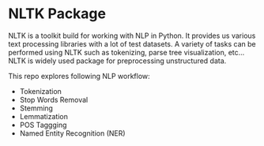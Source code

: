# NLTK Package
NLTK is a toolkit build for working with NLP in Python. It provides us various text processing libraries with a lot of test datasets. A variety of tasks can be performed using NLTK such as tokenizing, parse tree visualization, etc… NLTK is widely used package for preprocessing unstructured data.

This repo explores following NLP workflow:
- Tokenization
- Stop Words Removal
- Stemming
- Lemmatization
- POS Taggging
- Named Entity Recognition (NER)

